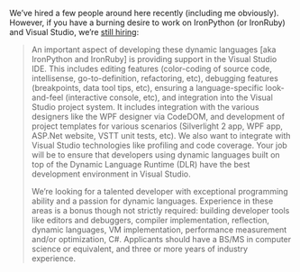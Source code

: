 We’ve hired a few people around here recently (including me obviously).
However, if you have a burning desire to work on IronPython (or
IronRuby) and Visual Studio, we’re [still
hiring](http://members.microsoft.com/careers/search/details.aspx?JobID=5CC7E752-B603-4E85-AE0D-8509EC6ECE70):

> An important aspect of developing these dynamic languages [aka
> IronPython and IronRuby] is providing support in the Visual Studio
> IDE. This includes editing features (color-coding of source code,
> intellisense, go-to-definition, refactoring, etc), debugging features
> (breakpoints, data tool tips, etc), ensuring a language-specific
> look-and-feel (interactive console, etc), and integration into the
> Visual Studio project system. It includes integration with the various
> designers like the WPF designer via CodeDOM, and development of
> project templates for various scenarios (Silverlight 2 app, WPF app,
> ASP.Net website, VSTT unit tests, etc). We also want to integrate with
> Visual Studio technologies like profiling and code coverage. Your job
> will be to ensure that developers using dynamic languages built on top
> of the Dynamic Language Runtime (DLR) have the best development
> environment in Visual Studio.
>
> We’re looking for a talented developer with exceptional programming
> ability and a passion for dynamic languages. Experience in these areas
> is a bonus though not strictly required: building developer tools like
> editors and debuggers, compiler implementation, reflection, dynamic
> languages, VM implementation, performance measurement and/or
> optimization, C\#. Applicants should have a BS/MS in computer science
> or equivalent, and three or more years of industry experience.
